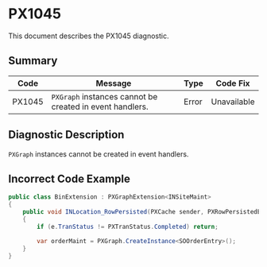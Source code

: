 # PX1045
This document describes the PX1045 diagnostic.

## Summary

| Code   | Message                                                  | Type  | Code Fix    | 
| ------ | -------------------------------------------------------- | ----- | ----------- | 
| PX1045 | `PXGraph` instances cannot be created in event handlers. | Error | Unavailable |

## Diagnostic Description
`PXGraph` instances cannot be created in event handlers.

## Incorrect Code Example

```C#
public class BinExtension : PXGraphExtension<INSiteMaint>
{
    public void INLocation_RowPersisted(PXCache sender, PXRowPersistedEventArgs e)
    {
        if (e.TranStatus != PXTranStatus.Completed) return;

        var orderMaint = PXGraph.CreateInstance<SOOrderEntry>();
    }
}
```